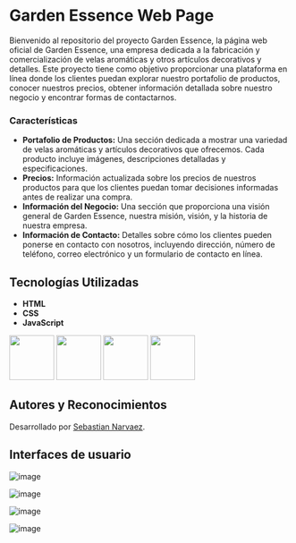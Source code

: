# Garden Essence Web Page

Bienvenido al repositorio del proyecto Garden Essence, la página web oficial de Garden Essence, una empresa dedicada a la fabricación y comercialización de velas aromáticas y otros artículos decorativos y detalles. Este proyecto tiene como objetivo proporcionar una plataforma en línea donde los clientes puedan explorar nuestro portafolio de productos, conocer nuestros precios, obtener información detallada sobre nuestro negocio y encontrar formas de contactarnos.

### Características

- **Portafolio de Productos:** Una sección dedicada a mostrar una variedad de velas aromáticas y artículos decorativos que ofrecemos. Cada producto incluye imágenes, descripciones detalladas y especificaciones.
- **Precios:** Información actualizada sobre los precios de nuestros productos para que los clientes puedan tomar decisiones informadas antes de realizar una compra.
- **Información del Negocio:** Una sección que proporciona una visión general de Garden Essence, nuestra misión, visión, y la historia de nuestra empresa.
- **Información de Contacto:** Detalles sobre cómo los clientes pueden ponerse en contacto con nosotros, incluyendo dirección, número de teléfono, correo electrónico y un formulario de contacto en línea.

## Tecnologías Utilizadas
- **HTML**
- **CSS**
- **JavaScript**

<p align="left">
  <img src="https://github.com/sebastiannarvaez23/garden-essence-wp/assets/88569352/8936287f-3e99-4bba-866f-88f6d4ae45c8" width="auto" height="80">
  <img src="https://github.com/sebastiannarvaez23/garden-essence-wp/assets/88569352/bbfbef62-68ef-43b6-9f85-9898e99ced6b" width="auto" height="80">
  <img src="https://github.com/sebastiannarvaez23/garden-essence-wp/assets/88569352/1f8610a4-63e2-43d3-a6cb-8a4d7019d545" width="auto" height="80">
  <img src="https://static-00.iconduck.com/assets.00/git-icon-1024x1024-pqp7u4hl.png" width="auto" height="80">
</p>

## Autores y Reconocimientos

Desarrollado por [Sebastian Narvaez](https://github.com/sebastiannarvaez23).

## Interfaces de usuario

![image](https://github.com/sebastiannarvaez23/garden-essence-wp/assets/88569352/82573606-2dcc-4dfe-ac87-9c169264a270)

![image](https://github.com/sebastiannarvaez23/garden-essence-wp/assets/88569352/a6874ee4-c810-4612-80e5-1fc14083e629)

![image](https://github.com/sebastiannarvaez23/garden-essence-wp/assets/88569352/afd2b70a-b61d-424f-91ca-c7bc16adc714)

![image](https://github.com/sebastiannarvaez23/garden-essence-wp/assets/88569352/10bd2926-fec4-4dcd-9ad1-9f3629e08bb0)


